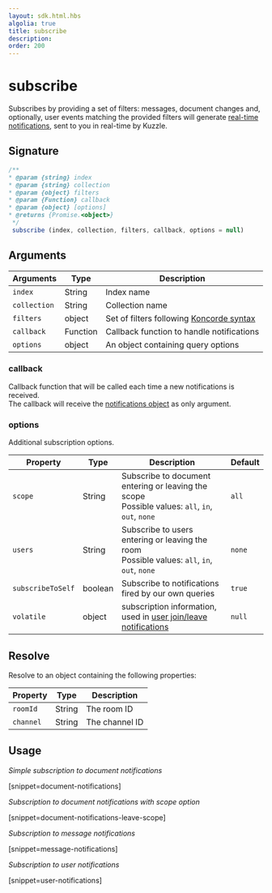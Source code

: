 ```yaml
---
layout: sdk.html.hbs
algolia: true
title: subscribe
description:
order: 200
---
```


# subscribe

Subscribes by providing a set of filters: messages, document changes and, optionally, user events matching the provided filters will generate [real-time notifications]({{site_base_path}}api/1/notifications), sent to you in real-time by Kuzzle.

## Signature

```javascript
/**
* @param {string} index
* @param {string} collection
* @param {object} filters
* @param {Function} callback
* @param {object} [options]
* @returns {Promise.<object>}
 */
 subscribe (index, collection, filters, callback, options = null)
```

## Arguments

| Arguments    | Type    | Description |
|--------------|---------|-------------|
| ``index`` | String | Index name    |
| ``collection`` | String | Collection name    |
| ``filters`` | object | Set of filters following [Koncorde syntax]({{site_base_path}}kuzzle-dsl/1/essential/koncorde) |
| ``callback`` | Function | Callback function to handle notifications |
| ``options`` | object | An object containing query options |

### **callback**

Callback function that will be called each time a new notifications is received.  
The callback will receive the [notifications object]({{site_base_path}}sdk-reference/js/6/essentials/realtime-notifications) as only argument.  

### **options**

Additional subscription options.

| Property   | Type    | Description                       | Default |
| ---------- | ------- | --------------------------------- | ------- |
| `scope` | String | Subscribe to document entering or leaving the scope</br>Possible values: `all`, `in`, `out`, `none` | `all`  |
| `users` | String | Subscribe to users entering or leaving the room</br>Possible values: `all`, `in`, `out`, `none` | `none` |
| `subscribeToSelf` | boolean | Subscribe to notifications fired by our own queries | `true`|
| `volatile` | object | subscription information, used in [user join/leave notifications]({{site_base_path}}api/1/volatile-data) | `null` |

## Resolve

Resolve to an object containing the following properties:

| Property   | Type    | Description                       |
| ---------- | ------- | --------------------------------- |
| `roomId` | String | The room ID |
| `channel` | String | The channel ID |


## Usage

*Simple subscription to document notifications*

[snippet=document-notifications]

*Subscription to document notifications with scope option*

[snippet=document-notifications-leave-scope]

*Subscription to message notifications*

[snippet=message-notifications]

*Subscription to user notifications*

[snippet=user-notifications]
